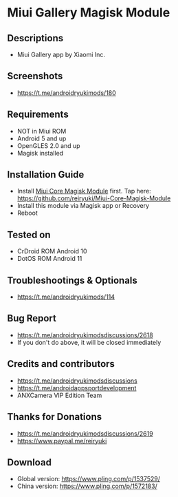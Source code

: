 # Miui Gallery Magisk Module

## Descriptions
- Miui Gallery app by Xiaomi Inc.

## Screenshots
- https://t.me/androidryukimods/180

## Requirements
- NOT in Miui ROM
- Android 5 and up
- OpenGLES 2.0 and up
- Magisk installed

## Installation Guide
- Install [Miui Core Magisk Module](https://github.com/reiryuki/Miui-Core-Magisk-Module) first. Tap here: https://github.com/reiryuki/Miui-Core-Magisk-Module
- Install this module via Magisk app or Recovery
- Reboot

## Tested on
- CrDroid ROM Android 10
- DotOS ROM Android 11

## Troubleshootings & Optionals
- https://t.me/androidryukimods/114

## Bug Report
- https://t.me/androidryukimodsdiscussions/2618
- If you don't do above, it will be closed immediately

## Credits and contributors
- https://t.me/androidryukimodsdiscussions
- https://t.me/androidappsportdevelopment
- ANXCamera VIP Edition Team

## Thanks for Donations
- https://t.me/androidryukimodsdiscussions/2619
- https://www.paypal.me/reiryuki

## Download
- Global version: https://www.pling.com/p/1537529/
- China version: https://www.pling.com/p/1572183/
